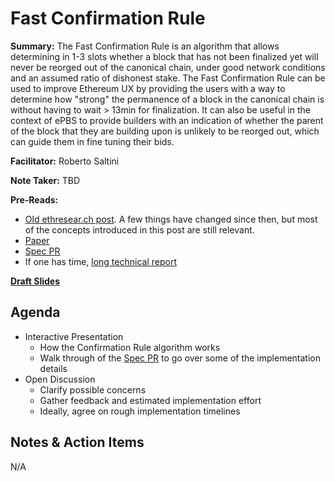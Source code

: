 # Fast Confirmation Rule 

**Summary:** 
The Fast Confirmation Rule is an algorithm that allows determining in 1-3 slots whether a block that has not been finalized yet will never be reorged out of the canonical chain, under good network conditions and an assumed ratio of dishonest stake. 
The Fast Confirmation Rule can be used to improve Ethereum UX by providing the users with a way to determine how "strong" the permanence of a block in the canonical chain is without having to wait > 13min for finalization. It can also be useful in the context of ePBS to provide builders with an indication of whether the parent of the block that they are building upon is unlikely to be reorged out, which can guide them in fine tuning their bids.


**Facilitator:** Roberto Saltini

**Note Taker:** TBD

**Pre-Reads:** 
- [Old ethresear.ch post](https://ethresear.ch/t/confirmation-rule-for-ethereum-pos/15454). A few things have changed since then, but most of the concepts introduced in this post are still relevant.
- [Paper](https://www.dropbox.com/scl/fi/qb356lkxzfljrunq2hu52/main-fc.pdf?rlkey=wsfkl4vtsp7bm4d31mynj17a5&dl=0)
- [Spec PR](https://github.com/ethereum/consensus-specs/pull/3339)
- If one has time, [long technical report](https://arxiv.org/abs/2405.00549)

**[Draft Slides](https://docs.google.com/presentation/d/1c15176RwptmmgTAZDpQUfoKUN339gOksENI_zburM6A/edit?usp=sharing)**

## Agenda 

- Interactive Presentation
    - How the Confirmation Rule algorithm works
    - Walk through of the [Spec PR](https://github.com/ethereum/consensus-specs/pull/3339) to go over some of the implementation details
- Open Discussion
    - Clarify possible concerns
    - Gather feedback and estimated implementation effort
    - Ideally, agree on rough implementation timelines

## Notes & Action Items

N/A 